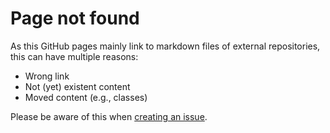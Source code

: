 # Page not found

As this GitHub pages mainly link to markdown files of external repositories, this can have multiple reasons:
- Wrong link
- Not (yet) existent content
- Moved content (e.g., classes)

Please be aware of this when [creating an issue](https://github.com/eclipse-edc/docs/issues).
